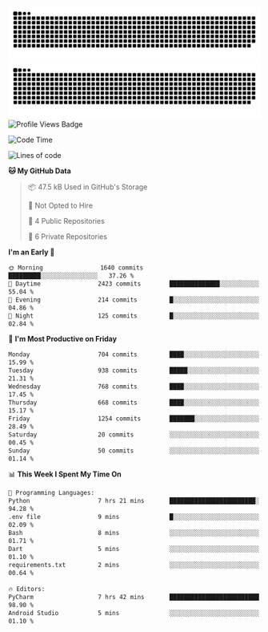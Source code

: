<img src="https://github.com/nielsbaggerman/nielsbaggerman/blob/output/github-contribution-grid-snake.svg#gh-light-mode-only" alt="GitHub Snake Light">
<img src="https://github.com/nielsbaggerman/nielsbaggerman/blob/output/github-contribution-grid-snake-dark.svg#gh-dark-mode-only" alt="GitHub Snake Dark">
<img src="https://komarev.com/ghpvc/?username=nielsbaggerman&amp;label=Profile+Views" alt="Profile Views Badge" />

<!--START_SECTION:waka-->
![Code Time](http://img.shields.io/badge/Code%20Time-2%2C116%20hrs%2023%20mins-blue)

![Lines of code](https://img.shields.io/badge/From%20Hello%20World%20I%27ve%20Written-7.3%20million%20lines%20of%20code-blue)

**🐱 My GitHub Data** 

> 📦 47.5 kB Used in GitHub's Storage 
 > 
> 🚫 Not Opted to Hire
 > 
> 📜 4 Public Repositories 
 > 
> 🔑 6 Private Repositories 
 > 
**I'm an Early 🐤** 

```text
🌞 Morning                1640 commits        █████████░░░░░░░░░░░░░░░░   37.26 % 
🌆 Daytime                2423 commits        ██████████████░░░░░░░░░░░   55.04 % 
🌃 Evening                214 commits         █░░░░░░░░░░░░░░░░░░░░░░░░   04.86 % 
🌙 Night                  125 commits         █░░░░░░░░░░░░░░░░░░░░░░░░   02.84 % 
```
📅 **I'm Most Productive on Friday** 

```text
Monday                   704 commits         ████░░░░░░░░░░░░░░░░░░░░░   15.99 % 
Tuesday                  938 commits         █████░░░░░░░░░░░░░░░░░░░░   21.31 % 
Wednesday                768 commits         ████░░░░░░░░░░░░░░░░░░░░░   17.45 % 
Thursday                 668 commits         ████░░░░░░░░░░░░░░░░░░░░░   15.17 % 
Friday                   1254 commits        ███████░░░░░░░░░░░░░░░░░░   28.49 % 
Saturday                 20 commits          ░░░░░░░░░░░░░░░░░░░░░░░░░   00.45 % 
Sunday                   50 commits          ░░░░░░░░░░░░░░░░░░░░░░░░░   01.14 % 
```


📊 **This Week I Spent My Time On** 

```text
💬 Programming Languages: 
Python                   7 hrs 21 mins       ████████████████████████░   94.28 % 
.env file                9 mins              █░░░░░░░░░░░░░░░░░░░░░░░░   02.09 % 
Bash                     8 mins              ░░░░░░░░░░░░░░░░░░░░░░░░░   01.71 % 
Dart                     5 mins              ░░░░░░░░░░░░░░░░░░░░░░░░░   01.10 % 
requirements.txt         2 mins              ░░░░░░░░░░░░░░░░░░░░░░░░░   00.64 % 

🔥 Editors: 
PyCharm                  7 hrs 42 mins       █████████████████████████   98.90 % 
Android Studio           5 mins              ░░░░░░░░░░░░░░░░░░░░░░░░░   01.10 % 
```


<!--END_SECTION:waka-->
